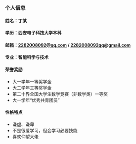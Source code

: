 ### 个人信息
#### 姓名：丁某
#### 学历：西安电子科技大学本科
#### 邮箱：2282008092@qq.com / 2282008092qq@gmail.com
#### 专业：智能科学与技术

#### 荣誉奖励
 - 大一学年一等奖学金
 - 大二学年三等奖学金
 - 第二十界全国大学生数学竞赛（非数学类）一等奖
 - 大一学年“优秀共青团员”

#### 性格特点
 - 谦虚、谦卑
 - 不是很爱学习，但会学习必要技能
 - 喜欢仰望大佬
